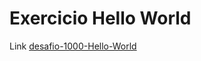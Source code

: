 # Exercicio Hello World

Link [desafio-1000-Hello-World](https://resources.beecrowd.com/repository/UOJ_1000.html)